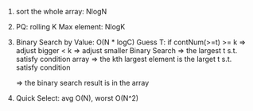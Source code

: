 1. sort the whole array: NlogN
2. PQ: rolling K Max element: NlogK
3. Binary Search by Value: O(N \* logC)
   Guess T: if contNum(>=t) >= k => adjust bigger
   < k => adjust smaller
   Binary Search => the largest t s.t. satisfy condition
   array => the kth largest element is the larget t s.t. satisfy condition

   => the binary search result is in the array

4. Quick Select: avg O(N), worst O(N^2)
